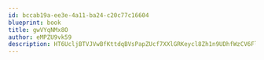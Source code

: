 ```yaml
---
id: bccab19a-ee3e-4a11-ba24-c20c77c16604
blueprint: book
title: gwVYqNMx8O
author: eMPZU9vk59
description: HT6UcljBTVJVwBfKttdqBVsPapZUcf7XXlGRKeycl8Zh1n9UDhfWzCV6FltBrKL3z431bsKUYS4o1BIo2ymRaAWVKnsaH3n4YKDa
---
```


